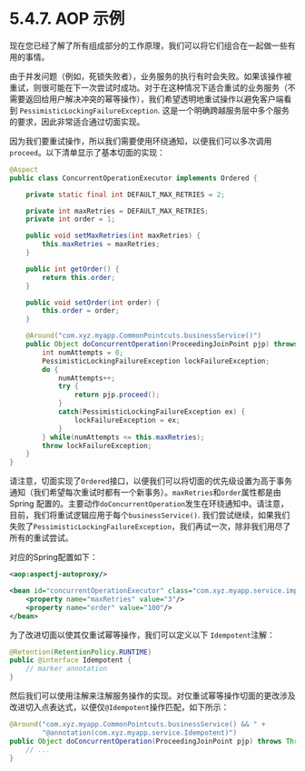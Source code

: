 # 5.4.7. AOP 示例

现在您已经了解了所有组成部分的工作原理，我们可以将它们组合在一起做一些有用的事情。

由于并发问题（例如，死锁失败者），业务服务的执行有时会失败。如果该操作被重试，则很可能在下一次尝试时成功。对于在这种情况下适合重试的业务服务（不需要返回给用户解决冲突的幂等操作），我们希望透明地重试操作以避免客户端看到 `PessimisticLockingFailureException`. 这是一个明确跨越服务层中多个服务的要求，因此非常适合通过切面实现。

因为我们要重试操作，所以我们需要使用环绕通知，以便我们可以多次调用`proceed`。以下清单显示了基本切面的实现：

```java
@Aspect
public class ConcurrentOperationExecutor implements Ordered {

    private static final int DEFAULT_MAX_RETRIES = 2;

    private int maxRetries = DEFAULT_MAX_RETRIES;
    private int order = 1;

    public void setMaxRetries(int maxRetries) {
        this.maxRetries = maxRetries;
    }

    public int getOrder() {
        return this.order;
    }

    public void setOrder(int order) {
        this.order = order;
    }

    @Around("com.xyz.myapp.CommonPointcuts.businessService()")
    public Object doConcurrentOperation(ProceedingJoinPoint pjp) throws Throwable {
        int numAttempts = 0;
        PessimisticLockingFailureException lockFailureException;
        do {
            numAttempts++;
            try {
                return pjp.proceed();
            }
            catch(PessimisticLockingFailureException ex) {
                lockFailureException = ex;
            }
        } while(numAttempts <= this.maxRetries);
        throw lockFailureException;
    }
}
```

请注意，切面实现了`Ordered`接口，以便我们可以将切面的优先级设置为高于事务通知（我们希望每次重试时都有一个新事务）。`maxRetries`和`order`属性都是由 Spring 配置的。主要动作`doConcurrentOperation`发生在环绕通知中。请注意，目前，我们将重试逻辑应用于每个`businessService()`. 我们尝试继续，如果我们失败了`PessimisticLockingFailureException`，我们再试一次，除非我们用尽了所有的重试尝试。

对应的Spring配置如下：

```xml
<aop:aspectj-autoproxy/>

<bean id="concurrentOperationExecutor" class="com.xyz.myapp.service.impl.ConcurrentOperationExecutor">
    <property name="maxRetries" value="3"/>
    <property name="order" value="100"/>
</bean>
```

为了改进切面以使其仅重试幂等操作，我们可以定义以下 `Idempotent`注解：

```java
@Retention(RetentionPolicy.RUNTIME)
public @interface Idempotent {
    // marker annotation
}
```

然后我们可以使用注解来注解服务操作的实现。对仅重试幂等操作切面的更改涉及改进切入点表达式，以便仅`@Idempotent`操作匹配，如下所示：

```java
@Around("com.xyz.myapp.CommonPointcuts.businessService() && " +
        "@annotation(com.xyz.myapp.service.Idempotent)")
public Object doConcurrentOperation(ProceedingJoinPoint pjp) throws Throwable {
    // ...
}
```
